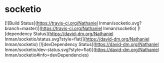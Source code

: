 socketio
===================

[![Build Status](https://travis-ci.org/Nathaniel Inman/socketio.svg?branch=master)](https://travis-ci.org/Nathaniel Inman/socketio) [![dependency Status](https://david-dm.org/Nathaniel Inman/socketio/status.svg?style=flat)](https://david-dm.org/Nathaniel Inman/socketio) [![devDependency Status](https://david-dm.org/Nathaniel Inman/socketio/dev-status.svg?style=flat)](https://david-dm.org/Nathaniel Inman/socketio#info=devDependencies)
